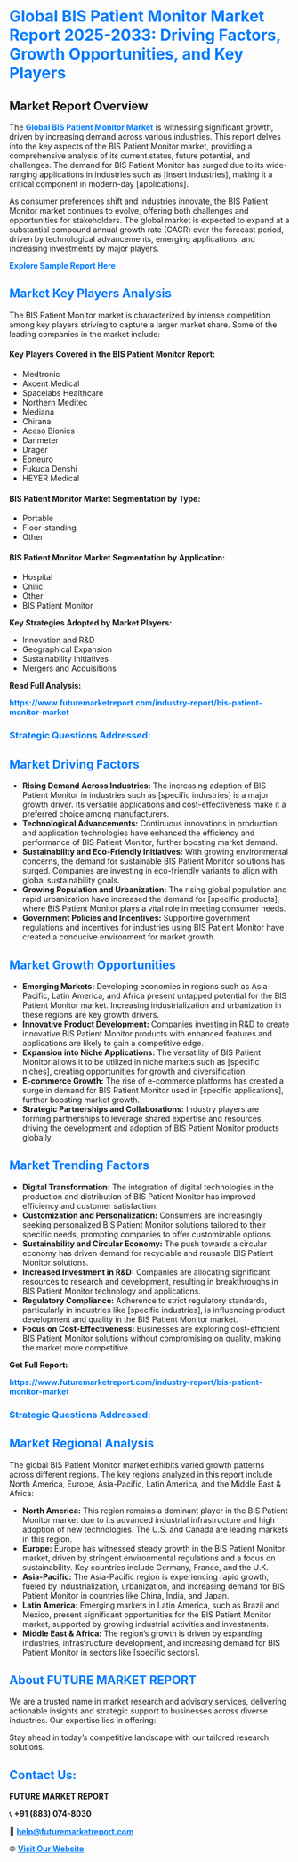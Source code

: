 <h1 style="color: #007BFF;">Global BIS Patient Monitor Market Report 2025-2033: Driving Factors, Growth Opportunities, and Key Players</h1>

<section id="overview">
<h2>Market Report Overview</h2>
<p>The <a href="https://www.futuremarketreport.com/industry-report/bis-patient-monitor-market" style="color: #007BFF; text-decoration: none;"><strong>Global BIS Patient Monitor Market</strong></a> is witnessing significant growth, driven by increasing demand across various industries. This report delves into the key aspects of the BIS Patient Monitor market, providing a comprehensive analysis of its current status, future potential, and challenges. The demand for BIS Patient Monitor has surged due to its wide-ranging applications in industries such as [insert industries], making it a critical component in modern-day [applications].</p>
<p>As consumer preferences shift and industries innovate, the BIS Patient Monitor market continues to evolve, offering both challenges and opportunities for stakeholders. The global market is expected to expand at a substantial compound annual growth rate (CAGR) over the forecast period, driven by technological advancements, emerging applications, and increasing investments by major players.</p>
</section>

<section id="overview">
<p><a href="https://www.futuremarketreport.com/request-sample/reportId=123941" style="color: #007BFF; text-decoration: none;"><strong>Explore Sample Report Here</strong></a></p>
</section>

<section id="key-players">
<h2 style="color: #007BFF;">Market Key Players Analysis</h2>
<p>The BIS Patient Monitor market is characterized by intense competition among key players striving to capture a larger market share. Some of the leading companies in the market include:</p>
<h4>Key Players Covered in the BIS Patient Monitor Report:</h4>
<ul><li>Medtronic</li><li>Axcent Medical</li><li>Spacelabs Healthcare</li><li>Northern Meditec</li><li>Mediana</li><li>Chirana</li><li>Aceso Bionics</li><li>Danmeter</li><li>Drager</li><li>Ebneuro</li><li>Fukuda Denshi</li><li>HEYER Medical</li></ul>
<h4>BIS Patient Monitor Market Segmentation by Type:</h4>
<ul><li>Portable</li><li>Floor-standing</li><li>Other</li></ul>

<h4>BIS Patient Monitor Market Segmentation by Application:</h4>
<ul><li>Hospital</li><li>Cnilic</li><li>Other</li><li>BIS Patient Monitor</li></ul>
<p><strong>Key Strategies Adopted by Market Players:</strong></p>
<ul>
<li>Innovation and R&D</li>
<li>Geographical Expansion</li>
<li>Sustainability Initiatives</li>
<li>Mergers and Acquisitions</li>
</ul>
</section>

<section>
<p><strong>Read Full Analysis: </strong></p><a href="https://www.futuremarketreport.com/industry-report/bis-patient-monitor-market" style="color: #007BFF; text-decoration: none;"><strong>https://www.futuremarketreport.com/industry-report/bis-patient-monitor-market</strong></a>
<h3 style="color: #007BFF;">Strategic Questions Addressed:</h3>
</section>

<section id="driving-factors">
<h2 style="color: #007BFF;">Market Driving Factors</h2>
<ul>
<li><strong>Rising Demand Across Industries:</strong> The increasing adoption of BIS Patient Monitor in industries such as [specific industries] is a major growth driver. Its versatile applications and cost-effectiveness make it a preferred choice among manufacturers.</li>
<li><strong>Technological Advancements:</strong> Continuous innovations in production and application technologies have enhanced the efficiency and performance of BIS Patient Monitor, further boosting market demand.</li>
<li><strong>Sustainability and Eco-Friendly Initiatives:</strong> With growing environmental concerns, the demand for sustainable BIS Patient Monitor solutions has surged. Companies are investing in eco-friendly variants to align with global sustainability goals.</li>
<li><strong>Growing Population and Urbanization:</strong> The rising global population and rapid urbanization have increased the demand for [specific products], where BIS Patient Monitor plays a vital role in meeting consumer needs.</li>
<li><strong>Government Policies and Incentives:</strong> Supportive government regulations and incentives for industries using BIS Patient Monitor have created a conducive environment for market growth.</li>
</ul>
</section>

<section id="growth-opportunities">
<h2 style="color: #007BFF;">Market Growth Opportunities</h2>
<ul>
<li><strong>Emerging Markets:</strong> Developing economies in regions such as Asia-Pacific, Latin America, and Africa present untapped potential for the BIS Patient Monitor market. Increasing industrialization and urbanization in these regions are key growth drivers.</li>
<li><strong>Innovative Product Development:</strong> Companies investing in R&D to create innovative BIS Patient Monitor products with enhanced features and applications are likely to gain a competitive edge.</li>
<li><strong>Expansion into Niche Applications:</strong> The versatility of BIS Patient Monitor allows it to be utilized in niche markets such as [specific niches], creating opportunities for growth and diversification.</li>
<li><strong>E-commerce Growth:</strong> The rise of e-commerce platforms has created a surge in demand for BIS Patient Monitor used in [specific applications], further boosting market growth.</li>
<li><strong>Strategic Partnerships and Collaborations:</strong> Industry players are forming partnerships to leverage shared expertise and resources, driving the development and adoption of BIS Patient Monitor products globally.</li>
</ul>
</section>

<section id="trending-factors">
<h2 style="color: #007BFF;">Market Trending Factors</h2>
<ul>
<li><strong>Digital Transformation:</strong> The integration of digital technologies in the production and distribution of BIS Patient Monitor has improved efficiency and customer satisfaction.</li>
<li><strong>Customization and Personalization:</strong> Consumers are increasingly seeking personalized BIS Patient Monitor solutions tailored to their specific needs, prompting companies to offer customizable options.</li>
<li><strong>Sustainability and Circular Economy:</strong> The push towards a circular economy has driven demand for recyclable and reusable BIS Patient Monitor solutions.</li>
<li><strong>Increased Investment in R&D:</strong> Companies are allocating significant resources to research and development, resulting in breakthroughs in BIS Patient Monitor technology and applications.</li>
<li><strong>Regulatory Compliance:</strong> Adherence to strict regulatory standards, particularly in industries like [specific industries], is influencing product development and quality in the BIS Patient Monitor market.</li>
<li><strong>Focus on Cost-Effectiveness:</strong> Businesses are exploring cost-efficient BIS Patient Monitor solutions without compromising on quality, making the market more competitive.</li>
</ul>
</section>

<section>
<p><strong>Get Full Report: </strong></p><a href="https://www.futuremarketreport.com/industry-report/bis-patient-monitor-market" style="color: #007BFF; text-decoration: none;"><strong>https://www.futuremarketreport.com/industry-report/bis-patient-monitor-market</strong></a>
<h3 style="color: #007BFF;">Strategic Questions Addressed:</h3>
</section>


<section id="regional-analysis">
<h2 style="color: #007BFF;">Market Regional Analysis</h2>
<p>The global BIS Patient Monitor market exhibits varied growth patterns across different regions. The key regions analyzed in this report include North America, Europe, Asia-Pacific, Latin America, and the Middle East & Africa:</p>
<ul>
<li><strong>North America:</strong> This region remains a dominant player in the BIS Patient Monitor market due to its advanced industrial infrastructure and high adoption of new technologies. The U.S. and Canada are leading markets in this region.</li>
<li><strong>Europe:</strong> Europe has witnessed steady growth in the BIS Patient Monitor market, driven by stringent environmental regulations and a focus on sustainability. Key countries include Germany, France, and the U.K.</li>
<li><strong>Asia-Pacific:</strong> The Asia-Pacific region is experiencing rapid growth, fueled by industrialization, urbanization, and increasing demand for BIS Patient Monitor in countries like China, India, and Japan.</li>
<li><strong>Latin America:</strong> Emerging markets in Latin America, such as Brazil and Mexico, present significant opportunities for the BIS Patient Monitor market, supported by growing industrial activities and investments.</li>
<li><strong>Middle East & Africa:</strong> The region’s growth is driven by expanding industries, infrastructure development, and increasing demand for BIS Patient Monitor in sectors like [specific sectors].</li>
</ul>
</section>

<footer>
<h2 style="color: #007BFF;">About FUTURE MARKET REPORT</h2>
<p>We are a trusted name in market research and advisory services, delivering actionable insights and strategic support to businesses across diverse industries. Our expertise lies in offering:</p>

<p>Stay ahead in today’s competitive landscape with our tailored research solutions.</p>

<h2 style="color: #007BFF;">Contact Us:</h2>
<p><strong>FUTURE MARKET REPORT</strong></p>
<p>📞 <strong>+91 (883) 074-8030</strong></p>
<p>📧 <strong><a href="mailto:help@futuremarketreport.com" style="color: #007BFF;">help@futuremarketreport.com</a></strong></p>
<p>🌐 <strong><a href="https://www.futuremarketreport.com/" style="color: #007BFF;">Visit Our Website</a></strong></p>
</footer>